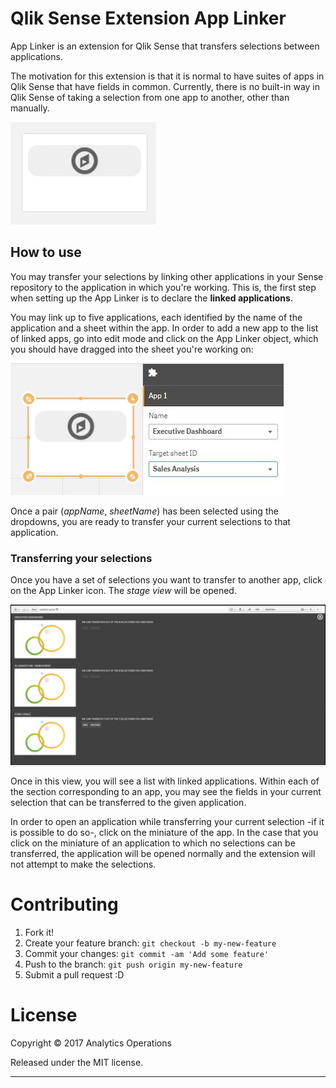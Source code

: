 # Qlik Sense Extension App Linker

App Linker is an extension for Qlik Sense that transfers selections between applications.

The motivation for this extension is that it is normal to have suites of apps in Qlik Sense that have fields in common. Currently, there is no built-in way in Qlik Sense of taking a selection from one app to another, other than manually.

![Tabbed-Container-Extension](assets/img/AppLinkerIcon.JPG)

## How to use

You may transfer your selections by linking other applications in your Sense repository to the application in which you're working. This is, the first step when setting up the App Linker is to declare the **linked applications**.

You may link up to five applications, each identified by the name of the application and a sheet within the app. In order to add a new app to the list of linked apps, go into edit mode and click on the App Linker object, which you should have dragged into the sheet you're working on:

![Tabbed-Container-Extension](assets/img/NewLinkedApp.JPG)

Once a pair (*appName*, *sheetName*) has been selected using the dropdowns, you are ready to transfer your current selections to that application.

### Transferring your selections

Once you have a set of selections you want to transfer to another app, click on the App Linker icon. The *stage view* will be opened.

![Tabbed-Container-Extension](assets/img/StageView.JPG)

Once in this view, you will see a list with linked applications. Within each of the section corresponding to an app, you may see the fields in your current selection that can be transferred to the given application.

In order to open an application while transferring your current selection -if it is possible to do so-, click on the miniature of the app. In the case that you click on the miniature of an application to which no selections can be transferred, the application will be opened normally and the extension will not attempt to make the selections.

# Contributing

1. Fork it!
2. Create your feature branch: `git checkout -b my-new-feature`
3. Commit your changes: `git commit -am 'Add some feature'`
4. Push to the branch: `git push origin my-new-feature`
5. Submit a pull request :D


# License

Copyright © 2017 Analytics Operations

Released under the MIT license.

***
